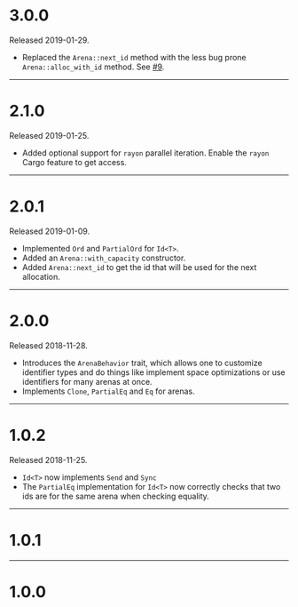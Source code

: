# 3.0.0

Released 2019-01-29.

* Replaced the `Arena::next_id` method with the less bug prone
  `Arena::alloc_with_id` method. See
  [#9](https://github.com/fitzgen/id-arena/issues/9).

--------------------------------------------------------------------------------

# 2.1.0

Released 2019-01-25.

* Added optional support for `rayon` parallel iteration. Enable the `rayon`
  Cargo feature to get access.

--------------------------------------------------------------------------------

# 2.0.1

Released 2019-01-09.

* Implemented `Ord` and `PartialOrd` for `Id<T>`.
* Added an `Arena::with_capacity` constructor.
* Added `Arena::next_id` to get the id that will be used for the next
  allocation.

--------------------------------------------------------------------------------

# 2.0.0

Released 2018-11-28.

* Introduces the `ArenaBehavior` trait, which allows one to customize identifier
  types and do things like implement space optimizations or use identifiers for
  many arenas at once.
* Implements `Clone`, `PartialEq` and `Eq` for arenas.

--------------------------------------------------------------------------------

# 1.0.2

Released 2018-11-25.

* `Id<T>` now implements `Send` and `Sync`
* The `PartialEq` implementation for `Id<T>` now correctly checks that two ids
  are for the same arena when checking equality.

--------------------------------------------------------------------------------

# 1.0.1

--------------------------------------------------------------------------------

# 1.0.0
